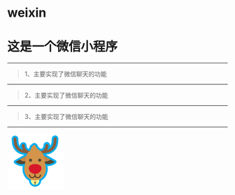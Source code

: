 # weixin
# 这是一个微信小程序
---
>1、主要实现了微信聊天的功能
---
>2、主要实现了微信聊天的功能
---
>3、主要实现了微信聊天的功能
---
![Alt text](public/icons/call-a.png)
